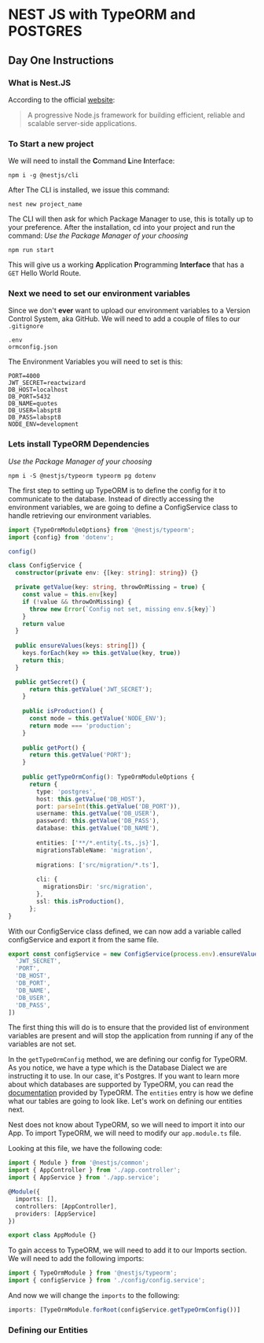 # NEST JS with TypeORM and POSTGRES
## Day One Instructions

### What is Nest.JS

According to the official [website](https://nestjs.com/):
> A progressive Node.js framework for building efficient, reliable and scalable server-side applications.

### To Start a new project

We will need to install the **C**ommand **L**ine **I**nterface:

```shell script
npm i -g @nestjs/cli
```

After The CLI is installed, we issue this command:
```shell script
nest new project_name
```

The CLI will then ask for which Package Manager to use, this is totally up to your preference.
After the installation, cd into your project and run the command:
*Use the Package Manager of your choosing*
```shell script
npm run start
```
This will give us a working **A**pplication **P**rogramming **Interface** that has a ```GET``` Hello World Route.

### Next we need to set our environment variables
Since we don't **ever** want to upload our environment variables to a Version Control System, aka GitHub.  We will need to add a couple of files to our ```.gitignore```

```shell script
.env
ormconfig.json
``` 
The Environment Variables you will need to set is this:
```shell script
PORT=4000
JWT_SECRET=reactwizard
DB_HOST=localhost
DB_PORT=5432
DB_NAME=quotes
DB_USER=labspt8
DB_PASS=labspt8
NODE_ENV=development
```


### Lets install TypeORM Dependencies

*Use the Package Manager of your choosing*
```shell script
npm i -S @nestjs/typeorm typeorm pg dotenv
```

The first step to setting up TypeORM is to define the config for it to communicate to the database.  Instead of directly accessing the environment variables, we are going to define a ConfigService class to handle retrieving our environment variables.
```typescript
import {TypeOrmModuleOptions} from '@nestjs/typeorm';
import {config} from 'dotenv';

config()

class ConfigService {
  constructor(private env: {[key: string]: string}) {}

  private getValue(key: string, throwOnMissing = true) {
    const value = this.env[key]
    if (!value && throwOnMissing) {
      throw new Error(`Config not set, missing env.${key}`)
    } 
    return value
  }
  
  public ensureValues(keys: string[]) {
    keys.forEach(key => this.getValue(key, true))
    return this;
  }  

  public getSecret() {
      return this.getValue('JWT_SECRET');
    }
  
    public isProduction() {
      const mode = this.getValue('NODE_ENV');
      return mode === 'production';
    }
  
    public getPort() {
      return this.getValue('PORT');
    }
  
    public getTypeOrmConfig(): TypeOrmModuleOptions {
      return {
        type: 'postgres',
        host: this.getValue('DB_HOST'),
        port: parseInt(this.getValue('DB_PORT')),
        username: this.getValue('DB_USER'),
        password: this.getValue('DB_PASS'),
        database: this.getValue('DB_NAME'),
  
        entities: ['**/*.entity{.ts,.js}'],
        migrationsTableName: 'migration',
  
        migrations: ['src/migration/*.ts'],
  
        cli: {
          migrationsDir: 'src/migration',
        },
        ssl: this.isProduction(),
      };
}
``` 

With our ConfigService class defined, we can now add a variable called configService and export it from the same file.

```typescript
export const configService = new ConfigService(process.env).ensureValues([
  'JWT_SECRET',
  'PORT',
  'DB_HOST',
  'DB_PORT',
  'DB_NAME',
  'DB_USER',
  'DB_PASS',
])
```

The first thing this will do is to ensure that the provided list of environment variables are present and will stop the application from running if any of the variables are not set.

In the ```getTypeOrmConfig``` method, we are defining our config for TypeORM.  As you notice, we have a type which is the Database Dialect we are instructing it to use.  In our case, it's Postgres.  If you want to learn more about which databases are supported by TypeORM, you can read the [documentation](https://github.com/typeorm/typeorm/blob/master/docs/connection-options.md) provided by TypeORM.
The `entities` entry is how we define what our tables are going to look like.   Let's work on defining our entities next.

Nest does not know about TypeORM, so we will need to import it into our App.  To import TypeORM, we will need to modify our `app.module.ts` file.

Looking at this file, we have the following code:

```typescript
import { Module } from '@nestjs/common'; 
import { AppController } from './app.controller';
import { AppService } from './app.service';

@Module({
  imports: [],
  controllers: [AppController],
  providers: [AppService]  
})

export class AppModule {}
```
To gain access to TypeORM, we will need to add it to our Imports section.  We will need to add the following imports:
```typescript
import { TypeOrmModule } from '@nestjs/typeorm';
import { configService } from './config/config.service';
```

And now we will change the `imports` to the following:
```typescript
imports: [TypeOrmModule.forRoot(configService.getTypeOrmConfig())]
```

### Defining our Entities

 
